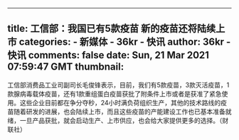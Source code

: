 
---
title: 工信部：我国已有5款疫苗 新的疫苗还将陆续上市
categories: 
    - 新媒体
    - 36kr - 快讯
author: 36kr - 快讯
comments: false
date: Sun, 21 Mar 2021 07:59:47 GMT
thumbnail: 
---

<div>   
工信部消费品工业司副司长毛俊锋表示，目前，我们有5款疫苗，3款灭活疫苗，1款腺病毒载体疫苗，还有1款重组蛋白疫苗获批了附条件上市或者是获准了紧急使用。这些企业目前都在争分夺秒，24小时满负荷组织生产，其他的技术路线的疫苗随着研发的进展，也会陆续上市，而且这些疫苗的产能建设工作也已基本准备就绪，一旦产品获批，就会启动生产、上市供应，也会给大家提供更多的选择。（财联社）  
</div>
            